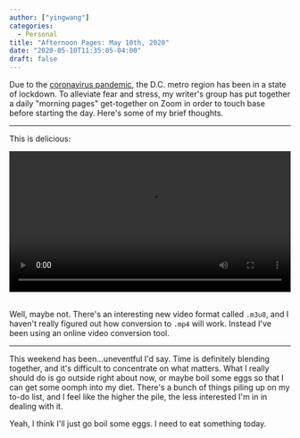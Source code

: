 ```yaml
---
author: ["yingwang"]
categories:
  - Personal
title: "Afternoon Pages: May 10th, 2020"
date: "2020-05-10T11:35:05-04:00"
draft: false
---
```


Due to the [coronavirus
pandemic](https://en.wikipedia.org/wiki/2019-20_coronavirus_pandemic), the D.C.
metro region has been in a state of lockdown. To alleviate fear and stress, my
writer's group has put together a daily "morning pages" get-together on Zoom in
order to touch base before starting the day. Here's some of my brief thoughts.

__________

This is delicious:

<!-- https://stackoverflow.com/a/26276254 -->
<video style="width: 100%; width: -moz-available; width: -webkit-fill-available; width: fill-available; max-width: 100%;" controls>
    <source src="/video/posts/2020/05/10/afternoon_pages.mp4" type="video/mp4">
    Your browser does not support HTML5 video.
</video>
<br/>
<br/>

Well, maybe not. There's an interesting new video format called `.m3u8`, and I
haven't really figured out how conversion to `.mp4` will work. Instead I've been
using an online video conversion tool.

__________

This weekend has been...uneventful I'd say. Time is definitely blending
together, and it's difficult to concentrate on what matters. What I really
should do is go outside right about now, or maybe boil some eggs so that I can
get some oomph into my diet. There's a bunch of things piling up on my to-do
list, and I feel like the higher the pile, the less interested I'm in in dealing
with it.

Yeah, I think I'll just go boil some eggs. I need to eat something today.
